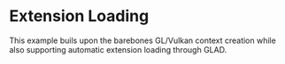 # Extension Loading

This example buils upon the barebones GL/Vulkan context creation while also supporting automatic 
extension loading through GLAD.

